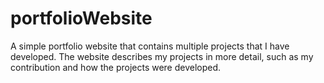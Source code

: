# portfolioWebsite
 A simple portfolio website that contains multiple projects that I have developed. The website describes my projects in more detail, such as my contribution and how the projects were developed.

